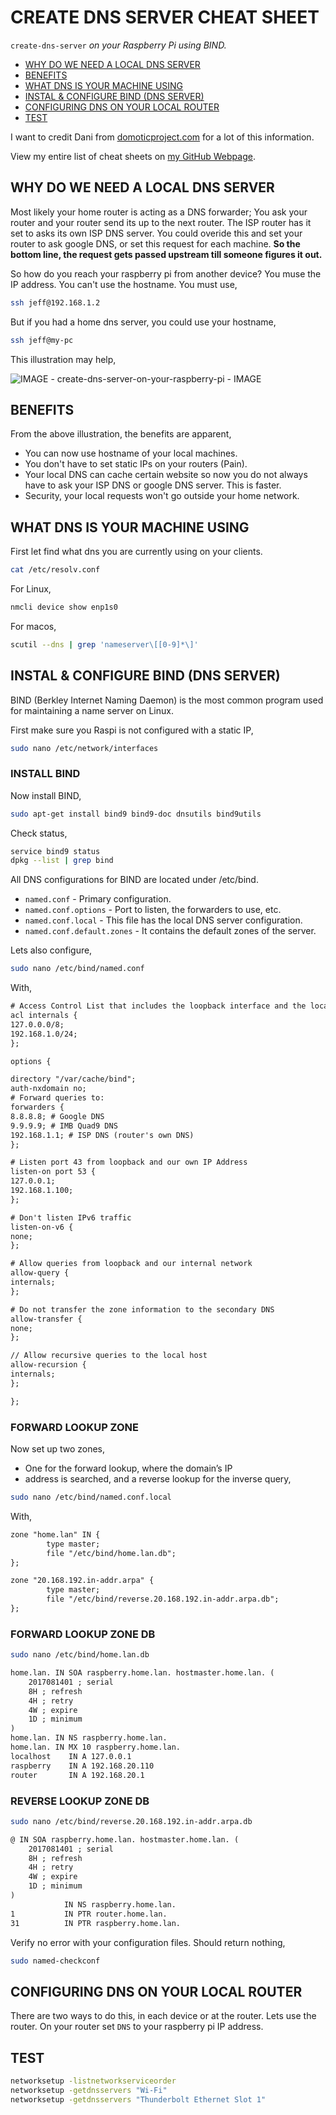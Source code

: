 # CREATE DNS SERVER CHEAT SHEET

`create-dns-server` _on your Raspberry Pi using BIND._

* [WHY DO WE NEED A LOCAL DNS SERVER](https://github.com/JeffDeCola/my-cheat-sheets/tree/master/other/single-board-computers/raspberry-pi/create-dns-server#why-do-we-need-a-local-dns-server)
* [BENEFITS](https://github.com/JeffDeCola/my-cheat-sheets/tree/master/other/single-board-computers/raspberry-pi/create-dns-server#benefits)
* [WHAT DNS IS YOUR MACHINE USING](https://github.com/JeffDeCola/my-cheat-sheets/tree/master/other/single-board-computers/raspberry-pi/create-dns-server#what-dns-is-your-machine-using)
* [INSTAL & CONFIGURE BIND (DNS SERVER)](https://github.com/JeffDeCola/my-cheat-sheets/tree/master/other/single-board-computers/raspberry-pi/create-dns-server#instal--configure-bind-dns-server)
* [CONFIGURING DNS ON YOUR LOCAL ROUTER](https://github.com/JeffDeCola/my-cheat-sheets/tree/master/other/single-board-computers/raspberry-pi/create-dns-server#configuring-dhcp-on-your-local-router)
* [TEST](https://github.com/JeffDeCola/my-cheat-sheets/tree/master/other/single-board-computers/raspberry-pi/create-dns-server#test)

I want to credit Dani from
[domoticproject.com](https://domoticproject.com/configuring-dns-server-raspberry-pi/)
for a lot of this information.

View my entire list of cheat sheets on
[my GitHub Webpage](https://jeffdecola.github.io/my-cheat-sheets/).

## WHY DO WE NEED A LOCAL DNS SERVER

Most likely your home router is acting as a DNS forwarder;
You ask your router and your router send its up to the next router.
The ISP router has it set to asks its own ISP DNS server.
You could overide this and set your router to ask google DNS, or
set this request for each machine.
**So the bottom line, the request gets passed upstream till someone figures it out.**

So how do you reach your raspberry pi from another device?  You muse the IP address.
You can't use the hostname.  You must use,

```bash
ssh jeff@192.168.1.2
```

But if you had a home dns server, you could use your hostname,

```bash
ssh jeff@my-pc
```

This illustration may help,

![IMAGE - create-dns-server-on-your-raspberry-pi - IMAGE](../../../../docs/pics/create-dns-server-on-your-raspberry-pi.jpg)

## BENEFITS

From the above illustration, the benefits are apparent,

* You can now use hostname of your local machines.
* You don't have to set static IPs on your routers (Pain).
* Your local DNS can cache certain website so now you do not always have to ask
  your ISP DNS or google DNS server.  This is faster.
* Security, your local requests won't go outside your home network.

## WHAT DNS IS YOUR MACHINE USING

First let find what dns you are currently using on your clients.

```bash
cat /etc/resolv.conf
```

For Linux,

```bash
nmcli device show enp1s0
```

For macos,

```bash
scutil --dns | grep 'nameserver\[[0-9]*\]'
```

## INSTAL & CONFIGURE BIND (DNS SERVER)

BIND (Berkley Internet Naming Daemon) is the most common program
used for maintaining a name server on Linux.

First make sure you Raspi is not configured with a static IP,

```bash
sudo nano /etc/network/interfaces
```

### INSTALL BIND

Now install BIND,

```bash
sudo apt-get install bind9 bind9-doc dnsutils bind9utils
```

Check status,

```bash
service bind9 status
dpkg --list | grep bind
```

All DNS configurations for BIND are located under /etc/bind.

* `named.conf` - Primary configuration.
* `named.conf.options` - Port to listen, the forwarders to use, etc.
* `named.conf.local` - This file has the local DNS server configuration.
* `named.conf.default.zones` - It contains the default zones of the server.

Lets also configure,

```bash
sudo nano /etc/bind/named.conf
```

With,

```txt
# Access Control List that includes the loopback interface and the local network
acl internals {
127.0.0.0/8;
192.168.1.0/24;
};

options {

directory "/var/cache/bind";
auth-nxdomain no;
# Forward queries to:
forwarders {
8.8.8.8; # Google DNS
9.9.9.9; # IMB Quad9 DNS
192.168.1.1; # ISP DNS (router's own DNS)
};

# Listen port 43 from loopback and our own IP Address
listen-on port 53 {
127.0.0.1;
192.168.1.100;
};

# Don't listen IPv6 traffic
listen-on-v6 {
none;
};

# Allow queries from loopback and our internal network
allow-query {
internals;
};

# Do not transfer the zone information to the secondary DNS
allow-transfer {
none;
};

// Allow recursive queries to the local host
allow-recursion {
internals;
};

};
```

### FORWARD LOOKUP ZONE

Now set up two zones,

* One for the forward lookup, where the domain’s IP
* address is searched, and a reverse lookup for the inverse query,

```bash
sudo nano /etc/bind/named.conf.local
```

With,

```txt
zone "home.lan" IN {
        type master;
        file "/etc/bind/home.lan.db";
};

zone "20.168.192.in-addr.arpa" {
        type master;
        file "/etc/bind/reverse.20.168.192.in-addr.arpa.db";
};
```

### FORWARD LOOKUP ZONE DB

```bash
sudo nano /etc/bind/home.lan.db
```

```txt
home.lan. IN SOA raspberry.home.lan. hostmaster.home.lan. (
    2017081401 ; serial
    8H ; refresh
    4H ; retry
    4W ; expire
    1D ; minimum
)
home.lan. IN NS raspberry.home.lan.
home.lan. IN MX 10 raspberry.home.lan.
localhost    IN A 127.0.0.1
raspberry    IN A 192.168.20.110
router       IN A 192.168.20.1
```

### REVERSE LOOKUP ZONE DB

```bash
sudo nano /etc/bind/reverse.20.168.192.in-addr.arpa.db
```

```txt
@ IN SOA raspberry.home.lan. hostmaster.home.lan. (
    2017081401 ; serial
    8H ; refresh
    4H ; retry
    4W ; expire
    1D ; minimum
)
            IN NS raspberry.home.lan.
1           IN PTR router.home.lan.
31          IN PTR raspberry.home.lan.
```

Verify no error with your configuration files. Should return nothing,

```bash
sudo named-checkconf
```

## CONFIGURING DNS ON YOUR LOCAL ROUTER

There are two ways to do this, in each device or at the router.
Lets use the router. On your router set `DNS` to your raspberry pi
IP address.

## TEST

```bash
networksetup -listnetworkserviceorder
networksetup -getdnsservers "Wi-Fi"
networksetup -getdnsservers "Thunderbolt Ethernet Slot 1"
```
